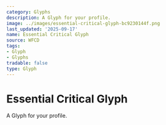 ```yaml
---
category: Glyphs
description: A Glyph for your profile.
image: ../images/essential-critical-glyph-bc9230144f.png
last_updated: '2025-09-17'
name: Essential Critical Glyph
source: WFCD
tags:
- Glyph
- Glyphs
tradable: false
type: Glyph
---
```


# Essential Critical Glyph

A Glyph for your profile.

